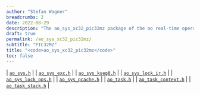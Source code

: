 ```yaml
---
author: "Stefan Wagner"
breadcrumbs: 2
date: 2022-08-29
description: "The ao_sys_xc32_pic32mz package of the ao real-time operating system."
draft: true
permalink: /ao_sys_xc32_pic32mz/ 
subtitle: "PIC32MZ"
title: "<code>ao_sys_xc32_pic32mz</code>"
toc: false
---
```


| [`ao_sys.h`](ao_sys.h.md) |
| [`ao_sys_exc.h`](ao_sys_exc.h.md) |
| [`ao_sys_kseg0.h`](ao_sys_kseg0.h.md) |
| [`ao_sys_lock_ir.h`](ao_sys_lock_ir.h.md) |
| [`ao_sys_lock_pps.h`](ao_sys_lock_pps.h.md) |
| [`ao_sys_pcache.h`](ao_sys_pcache.h.md) |
| [`ao_task.h`](ao_task.h.md) |
| [`ao_task_context.h`](ao_task_context.h.md) |
| [`ao_task_stack.h`](ao_task_stack.h.md) |
